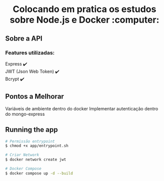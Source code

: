 <h1 align="center">
Colocando em pratica os estudos sobre Node.js e Docker :computer:
</h1>

## Sobre a API

### Features utilizadas:
Express :heavy_check_mark:<br>
JWT (Json Web Token) :heavy_check_mark:<br>
Bcrypt :heavy_check_mark:

## Pontos a Melhorar 

Variáveis de ambiente dentro do docker 
Implementar autenticação dentro do mongo-express

## Running the app

```bash
# Permissão entrypoint
$ chmod +x app/entrypoint.sh

# Criar Network 
$ docker network create jwt

# Docker Compose
$ docker compose up -d --build

```
